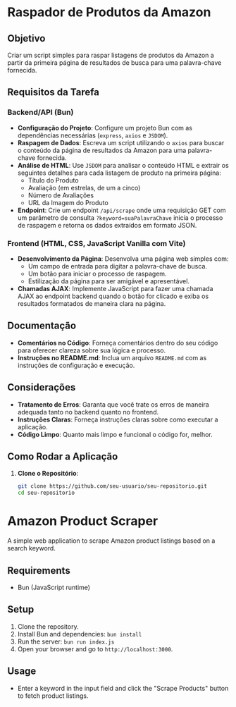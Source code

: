 # Raspador de Produtos da Amazon  

## Objetivo  
Criar um script simples para raspar listagens de produtos da Amazon a partir da primeira página de resultados de busca para uma palavra-chave fornecida.  

## Requisitos da Tarefa  

### Backend/API (Bun)  
- **Configuração do Projeto**: Configure um projeto Bun com as dependências necessárias (`express`, `axios` e `JSDOM`).  
- **Raspagem de Dados**: Escreva um script utilizando o `axios` para buscar o conteúdo da página de resultados da Amazon para uma palavra-chave fornecida.  
- **Análise de HTML**: Use `JSDOM` para analisar o conteúdo HTML e extrair os seguintes detalhes para cada listagem de produto na primeira página:  
  - Título do Produto  
  - Avaliação (em estrelas, de um a cinco)  
  - Número de Avaliações  
  - URL da Imagem do Produto  
- **Endpoint**: Crie um endpoint `/api/scrape` onde uma requisição GET com um parâmetro de consulta `?keyword=suaPalavraChave` inicia o processo de raspagem e retorna os dados extraídos em formato JSON.  

### Frontend (HTML, CSS, JavaScript Vanilla com Vite)  
- **Desenvolvimento da Página**: Desenvolva uma página web simples com:  
  - Um campo de entrada para digitar a palavra-chave de busca.  
  - Um botão para iniciar o processo de raspagem.  
  - Estilização da página para ser amigável e apresentável.  
- **Chamadas AJAX**: Implemente JavaScript para fazer uma chamada AJAX ao endpoint backend quando o botão for clicado e exiba os resultados formatados de maneira clara na página.  

## Documentação  
- **Comentários no Código**: Forneça comentários dentro do seu código para oferecer clareza sobre sua lógica e processo.  
- **Instruções no README.md**: Inclua um arquivo `README.md` com as instruções de configuração e execução.  

## Considerações  
- **Tratamento de Erros**: Garanta que você trate os erros de maneira adequada tanto no backend quanto no frontend.  
- **Instruções Claras**: Forneça instruções claras sobre como executar a aplicação.  
- **Código Limpo**: Quanto mais limpo e funcional o código for, melhor.  

## Como Rodar a Aplicação  
1. **Clone o Repositório**:   
   ```bash  
   git clone https://github.com/seu-usuario/seu-repositorio.git  
   cd seu-repositorio  
# Amazon Product Scraper  

A simple web application to scrape Amazon product listings based on a search keyword.  

## Requirements  
- Bun (JavaScript runtime)  

## Setup  
1. Clone the repository.  
2. Install Bun and dependencies: `bun install`  
3. Run the server: `bun run index.js`  
4. Open your browser and go to `http://localhost:3000`.  

## Usage  
- Enter a keyword in the input field and click the "Scrape Products" button to fetch product listings.  
